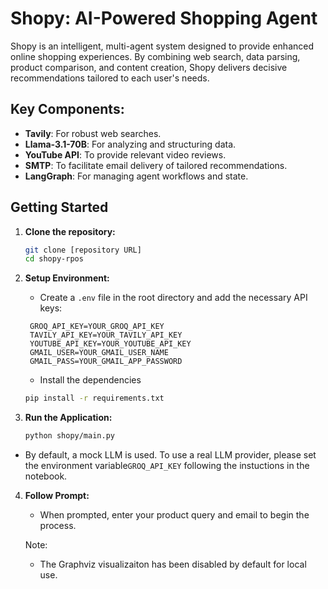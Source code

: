 # Shopy: AI-Powered Shopping Agent
Shopy is an intelligent, multi-agent system designed to provide enhanced online shopping experiences. By combining web search, data parsing, product comparison, and content creation, Shopy delivers decisive recommendations tailored to each user's needs.

## Key Components:

*   **Tavily**: For robust web searches.
*   **Llama-3.1-70B**: For analyzing and structuring data.
*   **YouTube API**: To provide relevant video reviews.
*   **SMTP**: To facilitate email delivery of tailored recommendations.
*   **LangGraph**: For managing agent workflows and state.

## Getting Started

1.  **Clone the repository:**
    ```bash
    git clone [repository URL]
    cd shopy-rpos
    ```
2.  **Setup Environment:**

    *   Create a `.env` file in the root directory and add the necessary API keys:
       ```
        GROQ_API_KEY=YOUR_GROQ_API_KEY
        TAVILY_API_KEY=YOUR_TAVILY_API_KEY
        YOUTUBE_API_KEY=YOUR_YOUTUBE_API_KEY
        GMAIL_USER=YOUR_GMAIL_USER_NAME
        GMAIL_PASS=YOUR_GMAIL_APP_PASSWORD
       ```
    *   Install the dependencies
    ```bash
    pip install -r requirements.txt
    ```
3.  **Run the Application:**
    ```bash
    python shopy/main.py
    ```

   * By default, a mock LLM is used. To use a real LLM provider, please set the environment variable`GROQ_API_KEY` following the instuctions in the notebook.

4.  **Follow Prompt:**
    *   When prompted, enter your product query and email to begin the process.

    Note:
    - The Graphviz visualizaiton has been disabled by default for local use.